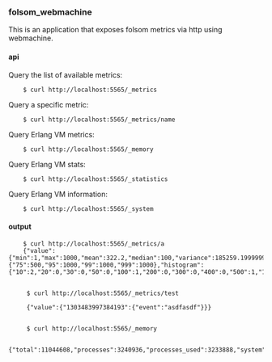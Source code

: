 ### folsom_webmachine

This is an application that exposes folsom metrics via http using webmachine.


#### api

Query the list of available metrics:

        $ curl http://localhost:5565/_metrics

Query a specific metric:
        
        $ curl http://localhost:5565/_metrics/name

Query Erlang VM metrics:
        
        $ curl http://localhost:5565/_memory

Query Erlang VM stats:
        
        $ curl http://localhost:5565/_statistics

Query Erlang VM information:

        $ curl http://localhost:5565/_system       

#### output

        $ curl http://localhost:5565/_metrics/a
        {"value":{"min":1,"max":1000,"mean":322.2,"median":100,"variance":185259.19999999998,"standard_deviation":430.4174717643325,"skewness":1.2670136514902162,"kurtosis":-1.2908313302242205,"percentile":{"75":500,"95":1000,"99":1000,"999":1000},"histogram":{"10":2,"20":0,"30":0,"50":0,"100":1,"200":0,"300":0,"400":0,"500":1,"1000":1,"99999999999999":0}}}      
        
         
         $ curl http://localhost:5565/_metrics/test

         {"value":{"1303483997384193":{"event":"asdfasdf"}}}
         
         
         $ curl http://localhost:5565/_memory

            {"total":11044608,"processes":3240936,"processes_used":3233888,"system":7803672,"atom":532137,"atom_used":524918,"binary":696984,"code":4358030,"ets":385192}